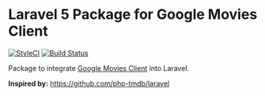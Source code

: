 # Laravel 5 Package for Google Movies Client

[![StyleCI](https://styleci.io/repos/39081954/shield)](https://styleci.io/repos/39081954)
[![Build Status](https://travis-ci.org/okaufmann/google-movies-client-laravel.svg)](https://travis-ci.org/okaufmann/google-movies-client-laravel)

Package to integrate [Google Movies Client](https://github.com/okaufmann/google-movies-client-laravel.git) into Laravel.

**Inspired by:** https://github.com/php-tmdb/laravel